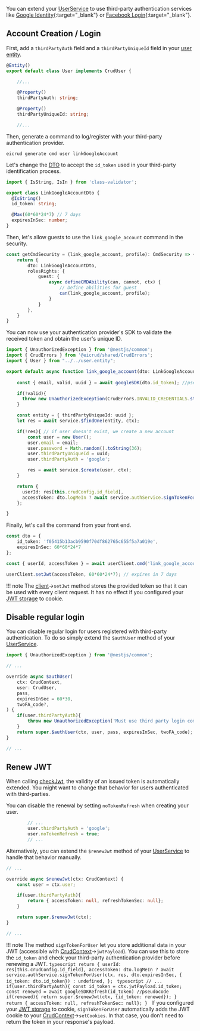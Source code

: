 You can extend your [UserService](../user/service.md) to use third-party authentication services like [Google Identity](https://developers.google.com/identity){:target="_blank"} or [Facebook Login](https://developers.facebook.com/docs/facebook-login/){:target="_blank"}.

## Account Creation / Login

First, add a `thirdPartyAuth` field and a `thirdPartyUniqueId` field in your [user entity](../user/definition.md).

```typescript title="services/user/user.entity.ts"
@Entity()
export default class User implements CrudUser {

    //...

    @Property()
    thirdPartyAuth: string;

    @Property()
    thirdPartyUniqueId: string;

    //...

```

Then, generate a command to log/register with your third-party authentication provider.

```shell
eicrud generate cmd user linkGoogleAccount
```

Let's change the [DTO](../validation/definition.md) to accept the `id_token` used in your third-party identification process.

```typescript title="link_google_account.dto.ts"
import { IsString, IsIn } from 'class-validator';

export class LinkGoogleAccountDto {
  @IsString()
  id_token: string;

  @Max(60*60*24*7) // 7 days
  expiresInSec: number;
}
```

Then, let's allow guests to use the `link_google_account` command in the security.
```typescript title="link_google_account.security.ts"
const getCmdSecurity = (link_google_account, profile): CmdSecurity => { 
    return {
        dto: LinkGoogleAccountDto,
        rolesRights: {
            guest: {
                async defineCMDAbility(can, cannot, ctx) {
                    // Define abilities for guest
                    can(link_google_account, profile);
                }
            }
        },
    }
}
```

You can now use your authentication provider's SDK to validate the received token and obtain the user's unique ID.

```typescript title="link_google_account.action.ts"
import { UnauthorizedException } from '@nestjs/common';
import { CrudErrors } from '@eicrud/shared/CrudErrors';
import { User } from "../../user.entity";

export default async function link_google_account(dto: LinkGoogleAccountDto, service: UserService, ctx: CrudContext, inheritance?: any ){
    
    const { email, valid, uuid } = await googleSDK(dto.id_token); //pseudocode

    if(!valid){
      throw new UnauthorizedException(CrudErrors.INVALID_CREDENTIALS.str());
    }

    const entity = { thirdPartyUniqueId: uuid };
    let res = await service.$findOne(entity, ctx);

    if(!res){ // if user doesn't exist, we create a new account
        const user = new User();
        user.email = email;
        user.password = Math.random().toString(36);
        user.thirdPartyUniqueId = uuid;
        user.thirdPartyAuth = 'google';

        res = await service.$create(user, ctx);
    }

    return {
      userId: res[this.crudConfig.id_field],
      accessToken: dto.logMeIn ? await service.authService.signTokenForUser(ctx, res, dto.expiresInSec) : undefined,
    };

}
```

Finally, let's call the command from your front end.
```typescript 
const dto = { 
    id_token: 'f05415b13acb9590f70df862765c655f5a7a019e',
    expiresInSec: 60*60*24*7
};

const { userId, accessToken } = await userClient.cmd('link_google_account', dto);

userClient.setJwt(accessToken, 60*60*24*7); // expires in 7 days
```
!!! note
    The [client](../client/setup.md)->`setJwt` method stores the provided token so that it can be used with every client request. It has no effect if you configured your [JWT storage](../client/jwt-storage.md) to cookie.

## Disable regular login

You can disable regular login for users registered with third-party authentication. To do so simply extend the `$authUser` method of your [UserService](../user/service.md). 

```typescript title="user.service.ts"
import { UnauthorizedException } from '@nestjs/common';

// ...

override async $authUser(
    ctx: CrudContext,
    user: CrudUser,
    pass,
    expiresInSec = 60*30,
    twoFA_code?,
) {
    if(user.thirdPartyAuth){
        throw new UnauthorizedException('Must use third party login command.');
    }
    return super.$authUser(ctx, user, pass, expiresInSec, twoFA_code);
}

// ...
```

## Renew JWT

When calling [checkJwt](../user/service.md#authentication), the validity of an issued token is automatically extended. You might want to change that behavior for users authenticated with third-parties.

You can disable the renewal by setting `noTokenRefresh` when creating your user.

```typescript title="link_google_account.action.ts"
        // ...
        user.thirdPartyAuth = 'google';
        user.noTokenRefresh = true;
        // ...
```

Alternatively, you can extend the `$renewJwt` method of your [UserService](../user/service.md) to handle that behavior manually.

```typescript title="user.service.ts"
// ...

override async $renewJwt(ctx: CrudContext) {
    const user = ctx.user;

    if(user.thirdPartyAuth){
        return { accessToken: null, refreshTokenSec: null};
    }

    return super.$renewJwt(ctx);
}

// ...
```

!!! note 
    The method `signTokenForUser` let you store additional data in your JWT (accessible with [CrudContext](../context.md)->`jwtPayload`). You can use this to store the `id_token` and check your third-party authentication provider before renewing a JWT.
    ```typescript
    return {
      userId: res[this.crudConfig.id_field],
      accessToken: dto.logMeIn ? await service.authService.signTokenForUser(ctx, res, dto.expiresInSec, { id_token: dto.id_token}) : undefined,
    };
    ```
    ```typescript
    // ...
    if(user.thirdPartyAuth){
        const id_token = ctx.jwtPayload.id_token;
        const renewed = await googleSDKRefresh(id_token) //pseudocode
        if(renewed){
            return super.$renewJwt(ctx, {id_token: renewed});
        }
        return { accessToken: null, refreshTokenSec: null};
    }
    ```
    If you configured your [JWT storage](../client/jwt-storage.md) to cookie, `signTokenForUser` automatically adds the JWT cookie to your [CrudContext](../context.md#cookies)->`setCookies`. In that case, you don't need to return the token in your response's payload.

    
